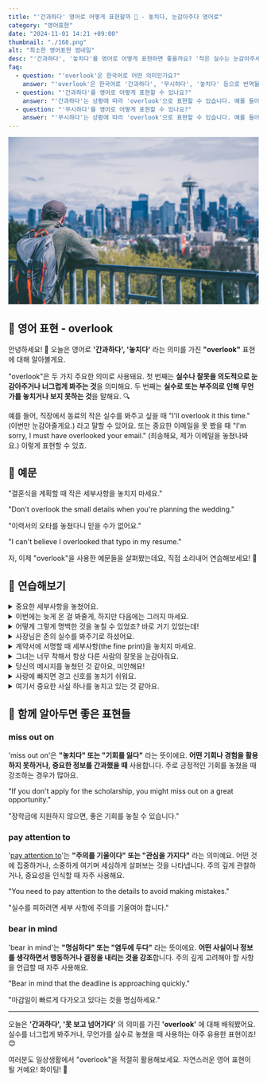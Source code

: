 ```yaml
---
title: "'간과하다' 영어로 어떻게 표현할까 🤫 - 놓치다, 눈감아주다 영어로"
category: "영어표현"
date: "2024-11-01 14:21 +09:00"
thumbnail: "./168.png"
alt: "최소한 영어표현 썸네일"
desc: "'간과하다', '놓치다'를 영어로 어떻게 표현하면 좋을까요? '작은 실수는 눈감아주세요.', '중요한 세부사항을 놓쳤어요.' 등을 영어로 표현하는 법을 배워봅시다. 다양한 예문을 통해서 연습하고 본인의 표현으로 만들어 보세요."
faq:
  - question: "'overlook'은 한국어로 어떤 의미인가요?"
    answer: "'overlook'은 한국어로 '간과하다', '무시하다', '놓치다' 등으로 번역될 수 있습니다. 주로 어떤 것을 주의 깊게 보지 않거나, 놓치는 상황에서 사용됩니다."
  - question: "'간과하다'를 영어로 어떻게 표현할 수 있나요?"
    answer: "'간과하다'는 상황에 따라 'overlook'으로 표현할 수 있습니다. 예를 들어, '그의 실수를 간과했어'는 'I overlooked his mistake'로 말할 수 있습니다."
  - question: "'무시하다'를 영어로 어떻게 표현할 수 있나요?"
    answer: "'무시하다'는 상황에 따라 'overlook'으로 표현할 수 있습니다. 예를 들어, '그의 의견을 무시하면 안 돼'는 'You shouldn't overlook his opinion'으로 말할 수 있습니다."
---
```


![도시를 내려다 보고 있는 남성](./168-1.jpg)

## 🌟 영어 표현 - overlook

안녕하세요! 👋 오늘은 영어로 **'간과하다', '놓치다'** 라는 의미를 가진 **"overlook"** 표현에 대해 알아볼게요.

"overlook"은 두 가지 주요한 의미로 사용돼요. 첫 번째는 **실수나 잘못을 의도적으로 눈감아주거나 너그럽게 봐주는 것**을 의미해요. 두 번째는 **실수로 또는 부주의로 인해 무언가를 놓치거나 보지 못하는 것**을 말해요. 🔍

예를 들어, 직장에서 동료의 작은 실수를 봐주고 싶을 때 "I'll overlook it this time." (이번만 눈감아줄게요.) 라고 말할 수 있어요. 또는 중요한 이메일을 못 봤을 때 "I'm sorry, I must have overlooked your email." (죄송해요, 제가 이메일을 놓쳤나봐요.) 이렇게 표현할 수 있죠.

<script async src="https://pagead2.googlesyndication.com/pagead/js/adsbygoogle.js?client=ca-pub-1465612013356152"
     crossorigin="anonymous"></script>
<!-- engple-horizontal-ad -->

<ins class="adsbygoogle"
     style="display:block"
     data-ad-client="ca-pub-1465612013356152"
     data-ad-slot="2106896038"
     data-ad-format="auto"
     data-full-width-responsive="true"></ins>

<script>
     (adsbygoogle = window.adsbygoogle || []).push({});
</script>

## 📖 예문

"결혼식을 계획할 때 작은 세부사항을 놓치지 마세요."

"Don't overlook the small details when you're planning the wedding."

"이력서의 오타를 놓쳤다니 믿을 수가 없어요."

"I can't believe I overlooked that typo in my resume."

자, 이제 "overlook"을 사용한 예문들을 살펴봤는데요, 직접 소리내어 연습해보세요! 🎯

## 💬 연습해보기

<details>
<summary>중요한 세부사항을 놓쳤어요.</summary>
<span>I overlooked some important details.</span>
</details>

<details>
<summary>이번에는 늦게 온 걸 봐줄게, 하지만 다음에는 그러지 마세요.</summary>
<span>I'll overlook your late arrival this time, but don't let it happen again.</span>
</details>

<details>
<summary>어떻게 그렇게 명백한 것을 놓칠 수 있었죠? 바로 거기 있었는데!</summary>
<span>How could I overlook something so obvious? It was right there!</span>
</details>

<details>
<summary>사장님은 존의 실수를 봐주기로 하셨어요.</summary>
<span>The boss <a href="/blog/in-english/062.decide-to/">decided to</a> overlook John's mistake.</span>
</details>

<details>
<summary>계약서에 서명할 때 세부사항(the fine print)을 놓치지 마세요.</summary>
<span>Don't overlook the fine print when you sign the contract.</span>
</details>

<details>
<summary>그녀는 너무 착해서 항상 다른 사람의 잘못을 눈감아줘요.</summary>
<span>She's too nice - she always overlooks other people's faults.</span>
</details>

<details>
<summary>당신의 메시지를 놓쳤던 것 같아요, 미안해요!</summary>
<span>I must have overlooked your message, sorry about that!</span>
</details>

<details>
<summary>사랑에 빠지면 경고 신호를 놓치기 쉬워요.</summary>
<span>It's easy to overlook the warning signs when you're in love.</span>
</details>

<details>
<summary>여기서 중요한 사실 하나를 놓치고 있는 것 같아요.</summary>
<span>You seem to be overlooking one important fact here.</span>
</details>

## 🤝 함께 알아두면 좋은 표현들

### miss out on

'miss out on'은 **"놓치다" 또는 "기회를 잃다"** 라는 뜻이에요. **어떤 기회나 경험을 활용하지 못하거나, 중요한 정보를 간과했을 때** 사용합니다. 주로 긍정적인 기회를 놓쳤을 때 강조하는 경우가 많아요.

"If you don't apply for the scholarship, you might miss out on a great opportunity."

"장학금에 지원하지 않으면, 좋은 기회를 놓칠 수 있습니다."

### pay attention to

'[pay attention to](/blog/소금-양에-신경써야해-영어표현/)'는 **"주의를 기울이다" 또는 "관심을 가지다"** 라는 의미예요. 어떤 것에 집중하거나, 소중하게 여기며 세심하게 살펴보는 것을 나타냅니다. 주의 깊게 관찰하거나, 중요성을 인식할 때 자주 사용해요.

"You need to pay attention to the details to avoid making mistakes."

"실수를 피하려면 세부 사항에 주의를 기울여야 합니다."

### bear in mind

'bear in mind'는 **"명심하다" 또는 "염두에 두다"** 라는 뜻이에요. **어떤 사실이나 정보를 생각하면서 행동하거나 결정을 내리는 것을 강조**합니다. 주의 깊게 고려해야 할 사항을 언급할 때 자주 사용해요.

"Bear in mind that the deadline is approaching quickly."

"마감일이 빠르게 다가오고 있다는 것을 명심하세요."

---

오늘은 **'간과하다', '못 보고 넘어가다'** 의 의미를 가진 **'overlook'** 에 대해 배워봤어요. 실수를 너그럽게 봐주거나, 무언가를 실수로 놓쳤을 때 사용하는 아주 유용한 표현이죠! 😊

여러분도 일상생활에서 "overlook"을 적절히 활용해보세요. 자연스러운 영어 표현이 될 거예요! 화이팅! 💪
